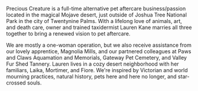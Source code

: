 Precious Creature is a full-time alternative pet aftercare business/passion located in the magical Mojave desert, just outside of Joshua Tree National Park in the city of Twentynine Palms. With a lifelong love of animals, art, and death care, owner and trained taxidermist Lauren Kane marries all three together to bring a renewed vision to pet aftercare.

We are mostly a one-woman operation, but we also receive assistance from our lovely apprentice, Magnolia Mills, and our partnered colleagues at Paws and Claws Aquamation and Memorials, Gateway Pet Cemetery, and Valley Fur Shed Tannery. Lauren lives in a cozy desert neighborhood with her familiars, Laika, Mortimer, and Fiore. We're inspired by Victorian and world mourning practices, natural history, pets here and here no longer, and star-crossed souls.